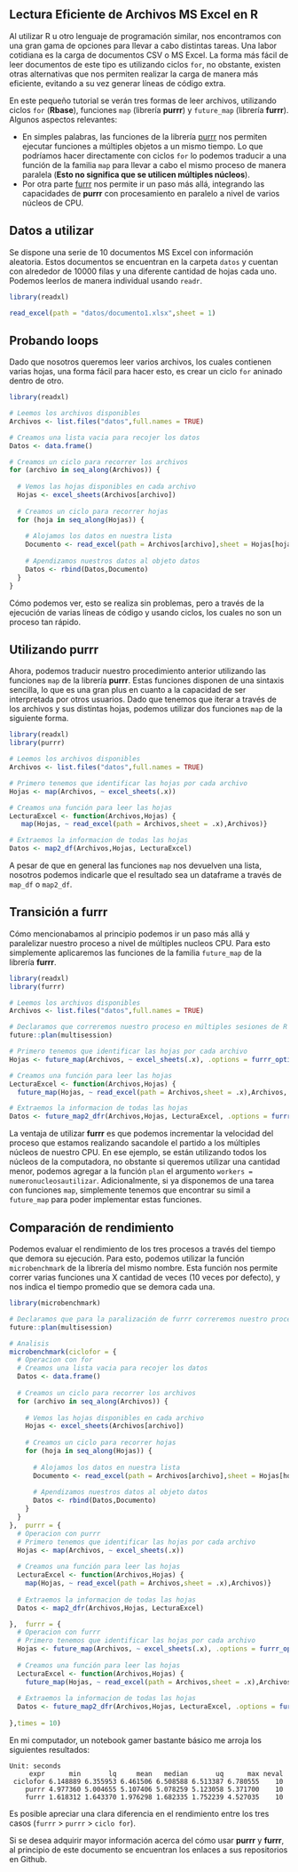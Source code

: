 ## Lectura Eficiente de Archivos MS Excel en R

Al utilizar R u otro lenguaje de programación similar, nos encontramos con una gran gama de opciones para llevar a cabo distintas tareas. Una labor cotidiana es la carga de documentos CSV o MS Excel. La forma más fácil de leer documentos de este tipo es utilizando ciclos `for`, no obstante, existen otras alternativas que nos permiten realizar la carga de manera más eficiente, evitando a su vez generar líneas de código extra. 

En este pequeño tutorial se verán tres formas de leer archivos, utilizando ciclos `for` (**Rbase**), funciones `map` (librería **purrr**) y `future_map` (librería **furrr**). Algunos aspectos relevantes:

- En simples palabras, las funciones de la librería [purrr](https://github.com/tidyverse/purrr) nos permiten ejecutar funciones a múltiples objetos a un mismo tiempo. Lo que podríamos hacer directamente con ciclos `for` lo podemos traducir a una función de la familia `map` para llevar a cabo el mismo proceso de manera paralela (**Esto no significa que se utilicen múltiples núcleos**). 
- Por otra parte [furrr](https://github.com/DavisVaughan/furrr) nos permite ir un paso más allá, integrando las capacidades de **purrr** con procesamiento en paralelo a nivel de varios núcleos de CPU.

## Datos a utilizar

Se dispone una serie de 10 documentos MS Excel con información aleatoria. Estos documentos se encuentran en la carpeta `datos` y cuentan con alrededor de 10000 filas y una diferente cantidad de hojas cada uno. Podemos leerlos de manera individual usando `readr`.

```r
library(readxl)

read_excel(path = "datos/documento1.xlsx",sheet = 1)

```
## Probando loops

Dado que nosotros queremos leer varios archivos, los cuales contienen varias hojas, una forma fácil para hacer esto, es crear un ciclo `for` aninado dentro de otro.

```r
library(readxl)

# Leemos los archivos disponibles
Archivos <- list.files("datos",full.names = TRUE)

# Creamos una lista vacia para recojer los datos
Datos <- data.frame()

# Creamos un ciclo para recorrer los archivos
for (archivo in seq_along(Archivos)) {
  
  # Vemos las hojas disponibles en cada archivo
  Hojas <- excel_sheets(Archivos[archivo])
  
  # Creamos un ciclo para recorrer hojas
  for (hoja in seq_along(Hojas)) {
    
    # Alojamos los datos en nuestra lista
    Documento <- read_excel(path = Archivos[archivo],sheet = Hojas[hoja])
    
    # Apendizamos nuestros datos al objeto datos
    Datos <- rbind(Datos,Documento)
  }
}

```

Cómo podemos ver, esto se realiza sin problemas, pero a través de la ejecución de varias líneas de código y usando ciclos, los cuales no son un proceso tan rápido.

## Utilizando purrr

Ahora, podemos traducir nuestro procedimiento anterior utilizando las funciones `map` de la librería **purrr**. Estas funciones disponen de una sintaxis sencilla, lo que es una gran plus en cuanto a la capacidad de ser interpretada por otros usuarios. Dado que tenemos que iterar a través de los archivos y sus distintas hojas, podemos utilizar dos funciones `map` de la siguiente forma.

```r
library(readxl)
library(purrr)

# Leemos los archivos disponibles
Archivos <- list.files("datos",full.names = TRUE)

# Primero tenemos que identificar las hojas por cada archivo
Hojas <- map(Archivos, ~ excel_sheets(.x))

# Creamos una función para leer las hojas
LecturaExcel <- function(Archivos,Hojas) {
   map(Hojas, ~ read_excel(path = Archivos,sheet = .x),Archivos)}

# Extraemos la informacion de todas las hojas
Datos <- map2_df(Archivos,Hojas, LecturaExcel)

```

A pesar de que en general las funciones `map` nos devuelven una lista, nosotros podemos indicarle que el resultado sea un dataframe a través de `map_df` o `map2_df`.

## Transición a furrr

Cómo mencionabamos al principio podemos ir un paso más allá y paralelizar nuestro proceso a nivel de múltiples nucleos CPU. Para esto simplemente aplicaremos las funciones de la familia `future_map` de la librería **furrr**.

```r
library(readxl)
library(furrr)

# Leemos los archivos disponibles
Archivos <- list.files("datos",full.names = TRUE)

# Declaramos que correremos nuestro proceso en múltiples sesiones de R
future::plan(multisession) 

# Primero tenemos que identificar las hojas por cada archivo
Hojas <- future_map(Archivos, ~ excel_sheets(.x), .options = furrr_options(seed = T))

# Creamos una función para leer las hojas
LecturaExcel <- function(Archivos,Hojas) {
  future_map(Hojas, ~ read_excel(path = Archivos,sheet = .x),Archivos, .options = furrr_options(seed = T))}

# Extraemos la informacion de todas las hojas
Datos <- future_map2_dfr(Archivos,Hojas, LecturaExcel, .options = furrr_options(seed = T))

```

La ventaja de utilizar **furrr** es que podemos incrementar la velocidad del proceso que estamos realizando sacandole el partido a los múltiples núcleos de nuestro CPU. En ese ejemplo, se están utilizando todos los núcleos de la computadora, no obstante si queremos utilizar una cantidad menor, podemos agregar a la función `plan` el argumento `workers = numeronucleosautilizar`. Adicionalmente, si ya disponemos de una tarea con funciones `map`, simplemente tenemos que encontrar su simil a `future_map` para poder implementar estas funciones.

## Comparación de rendimiento

Podemos evaluar el rendimiento de los tres procesos a través del tiempo que demora su ejecución. Para esto, podemos utilizar la función `microbenchmark` de la librería del mismo nombre. Esta función nos permite correr varias funciones una X cantidad de veces (10 veces por defecto), y nos indica el tiempo promedio que se demora cada una.

```r
library(microbenchmark)

# Declaramos que para la paralización de furrr correremos nuestro proceso en múltiples sesiones de R
future::plan(multisession)

# Analisis
microbenchmark(ciclofor = {
  # Operacion con for
  # Creamos una lista vacia para recojer los datos
  Datos <- data.frame()
  
  # Creamos un ciclo para recorrer los archivos
  for (archivo in seq_along(Archivos)) {
    
    # Vemos las hojas disponibles en cada archivo
    Hojas <- excel_sheets(Archivos[archivo])
    
    # Creamos un ciclo para recorrer hojas
    for (hoja in seq_along(Hojas)) {
      
      # Alojamos los datos en nuestra lista
      Documento <- read_excel(path = Archivos[archivo],sheet = Hojas[hoja])
      
      # Apendizamos nuestros datos al objeto datos
      Datos <- rbind(Datos,Documento)
    }
  }
},  purrr = {
  # Operacion con purrr
  # Primero tenemos que identificar las hojas por cada archivo
  Hojas <- map(Archivos, ~ excel_sheets(.x))
  
  # Creamos una función para leer las hojas
  LecturaExcel <- function(Archivos,Hojas) {
    map(Hojas, ~ read_excel(path = Archivos,sheet = .x),Archivos)}
  
  # Extraemos la informacion de todas las hojas
  Datos <- map2_dfr(Archivos,Hojas, LecturaExcel)

},  furrr = {
  # Operacion con furrr
  # Primero tenemos que identificar las hojas por cada archivo
  Hojas <- future_map(Archivos, ~ excel_sheets(.x), .options = furrr_options(seed = T))
  
  # Creamos una función para leer las hojas
  LecturaExcel <- function(Archivos,Hojas) {
    future_map(Hojas, ~ read_excel(path = Archivos,sheet = .x),Archivos, .options = furrr_options(seed = T))}
  
  # Extraemos la informacion de todas las hojas
  Datos <- future_map2_dfr(Archivos,Hojas, LecturaExcel, .options = furrr_options(seed = T))
  
},times = 10)
```
En mi computador, un notebook gamer bastante básico me arroja los siguientes resultados:

```
Unit: seconds
     expr      min       lq     mean   median       uq      max neval
 ciclofor 6.148889 6.355953 6.461506 6.508588 6.513387 6.780555    10
    purrr 4.977360 5.004655 5.107406 5.078259 5.123058 5.371700    10
    furrr 1.618312 1.643370 1.976298 1.682335 1.752239 4.527035    10
```

Es posible apreciar una clara diferencia en el rendimiento entre los tres casos (`furrr` > `purrr` > `ciclo for`). 

Si se desea adquirir mayor información acerca del cómo usar **purrr** y **furrr**, al principio de este documento se encuentran los enlaces a sus repositorios en Github.
